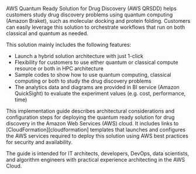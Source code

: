 AWS Quantum Ready Solution for Drug Discovery (AWS QRSDD) helps customers 
study drug discovery problems using quantum computing (Amazon Braket), 
such as molecular docking and protein folding. Customers can easily 
leverage this solution to orchestrate workflows that run on both classical 
and quantum as needed.

This solution mainly includes the following features:

- Launch a hybrid solution architecture with just 1-click
- Flexibility for customers to use either quantum or classical compute resource or both in HPC architecture
- Sample codes to show how to use quantum computing, classical computing or both to study the drug discovery problems 
- The analytics data and diagrams are provided in BI service (Amazon QuickSight) to evaluate the experiment values (e.g. cost, performance, time)

This implementation guide describes architectural considerations and configuration steps for deploying the quantum ready solution for drug discovery in the Amazon Web Services (AWS) cloud. It includes links to [CloudFormation][cloudformation] templates that launches and configures the AWS services required to deploy this solution using AWS best practices for security and availability.

The guide is intended for IT architects, developers, DevOps, data scientists, and algorithm engineers with practical experience architecting in the AWS Cloud.

[Amazon Braket]: https://aws.amazon.com/braket/

[Amazon Batch]: https://aws.amazon.com/batch/

[Amazon QuickSight]: https://aws.amazon.com/quicksight/
